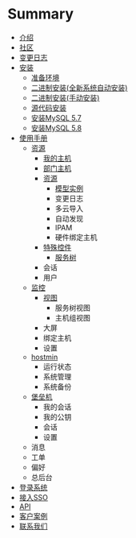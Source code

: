 # Summary

* [介绍](README.md)
* [社区](she-qu.md)
* [变更日志](changelog.md)
* [安装](er-jin-zhi-an-zhuang.md)
  * [准备环境](er-jin-zhi-an-zhuang/zhun-bei-huan-jing.md)
  * [二进制安装\(全新系统自动安装\)](er-jin-zhi-an-zhuang/er-jin-zhi-an-88c528-quan-xin-xi-tong-zi-dong-an-88c529.md)
  * [二进制安装\(手动安装\)](er-jin-zhi-an-zhuang/er-jin-zhi-an-88c528-shou-dong-an-88c529.md)
  * [源代码安装](er-jin-zhi-an-zhuang/yuan-dai-ma-an-zhuang.md)
  * [安装MySQL 5.7](er-jin-zhi-an-zhuang/an-zhuang-mysql-5-7.md)
  * [安装MySQL 5.8](er-jin-zhi-an-zhuang/an-zhuang-mysql-5-8.md)
* [使用手册](shi-yong-shou-ce.md)
  * [资源](shi-yong-shou-ce/zi-yuan.md)
    * [我的主机](shi-yong-shou-ce/zi-yuan/wo-de-zhu-ji.md)
    * [部门主机](shi-yong-shou-ce/zi-yuan/bu-men-zhu-ji.md)
    * [资源](shi-yong-shou-ce/zi-yuan/zi-yuan.md)
      * [模型实例](shi-yong-shou-ce/zi-yuan/zi-yuan/mo-xing-shi-li.md)
      * 变更日志
      * 多云导入
      * 自动发现
      * IPAM
      * 硬件绑定主机
    * [特殊控件](shi-yong-shou-ce/zi-yuan/te-shu-kong-jian.md)
      * [服务树](shi-yong-shou-ce/zi-yuan/te-shu-kong-jian/fu-wu-shu.md)
    * 会话
    * 用户
  * [监控](shi-yong-shou-ce/jian-kong.md)
    * [视图](shi-yong-shou-ce/jian-kong/shi-tu.md)
      * 服务树视图
      * 主机组视图
    * 大屏
    * 绑定主机
    * 设置
  * [hostmin](shi-yong-shou-ce/hostmin.md)
    * 运行状态
    * 系统管理
    * 系统备份
  * [堡垒机](shi-yong-shou-ce/bao-lei-ji.md)
    * 我的会话
    * 我的公钥
    * 会话
    * 设置
  * 消息
  * 工单
  * 偏好
  * 总后台
* [登录系统](shi-yong-shou-ce/deng-lu-xi-tong.md)
* [接入SSO](jie-ru-sso.md)
* [API](api.md)
* [客户案例](ke-hu-an-li.md)
* [联系我们](lian-xi-wo-men.md)

